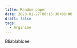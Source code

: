 ```yaml
---
title: Random paper
date: 2023-01-27T00:15:38+08:00
draft: false
tags:
  - Arginine
---
```


Bliablabloee
